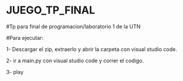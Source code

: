 # JUEGO_TP_FINAL
#Tp para final de programacion/laboratorio 1 de la UTN



#Para ejecutar:

1- Descargar el zip, extraerlo y abrir la carpeta con visual studio code.

2- ir a main.py con visual studio code y correr el codigo.

3- play
